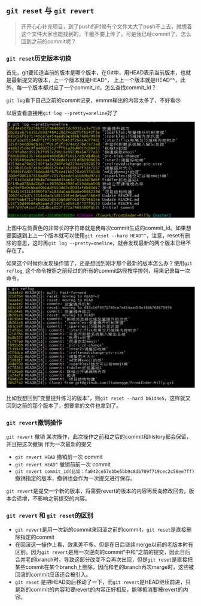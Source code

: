 ## `git reset` 与 `git revert`

> 开开心心补充项目，到了push的时候有个文件太大了push不上去，就想着这个文件大家也能找到的，干脆不要上传了，可是我已经commit了，怎么回到之前的commit呢？

### `git reset`历史版本切换

首先，git要知道当前的版本是哪个版本，在Git中，用HEAD表示当前版本，也就是最新提交的版本，上一个版本就是HEAD^， 上上一个版本就是HEAD^^，此外，每一个版本都对应了一个commit_id。怎么查找commit_id？

`git log`看下自己之前的commit记录，emmm输出的内容太多了，不好看:cry:

以后查看直接用`git log --pretty=oneline`好了

![](../images/Network/git%20log.png)

上图中左侧黄色的非常长的字符串就是我每次commit生成的commit_id。如果想要回退到上上一个版本就可以使用`git reset --hard HEAD^^`，注意，reset有删除的意思，这时再`git log --pretty=oneline`，就会发现最新的两个版本已经不存在了。

如果这个时候你发现操作错了，还是想回到刚才那个最新的版本怎么办？使用`git reflog`, 这个命令按照之前经过的所有的commit路径按序排列，用来记录每一次命令。

![](../images/Network/reflog.png)

比如我想回到"变量提升练习的版本"，则`git reset --hard b61d4e5`，这样就又回到之前的那个版本了，想要拿的文件也拿到了。


### `git revert`撤销操作

`git revert` 撤销 某次操作，此次操作之前和之后的commit和history都会保留，并且把这次撤销
作为一次最新的提交
  - `git revert HEAD`                  撤销前一次 commit
  - `git revert HEAD^`               撤销前前一次 commit
  - `git revert commit_id(比如：fa042ce57ebbe5bb9c8db709f719cec2c58ee7ff)`撤销指定的版本，撤销也会作为一次提交进行保存。

`git revert`是提交一个新的版本，将需要revert的版本的内容再反向修改回去，版本会递增，不影响之前提交的内容。

### `git revert` 和 `git reset`的区别
- `git revert`是用一次新的commit来回滚之前的commit，`git reset`是直接删除指定的commit
- 在回滚这一操作上看，效果差不多。但是在日后继续merge以前的老版本时有区别。因为`git revert`是用一次逆向的commit“中和”之前的提交，因此日后合并老的branch时，导致这部分改变不会再次出现，但是`git reset`是直接把某些commit在某个branch上删除，因而和老的branch再次merge时，这些被回滚的commit应该还会被引入。 
- `git reset` 是把HEAD向后移动了一下，而`git revert`是HEAD继续前进，只是新的commit的内容和要revert的内容正好相反，能够抵消要被revert的内容。

 
 